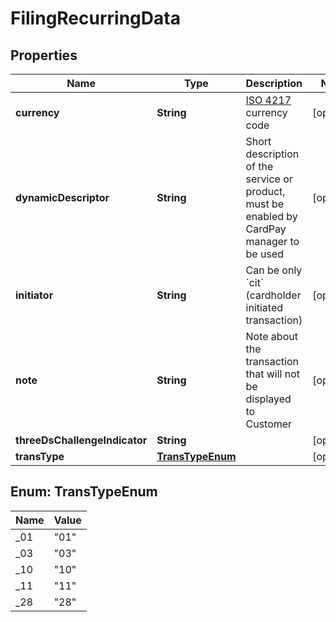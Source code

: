 
# FilingRecurringData

## Properties
Name | Type | Description | Notes
------------ | ------------- | ------------- | -------------
**currency** | **String** | [ISO 4217](https://en.wikipedia.org/wiki/ISO_4217) currency code |  [optional]
**dynamicDescriptor** | **String** | Short description of the service or product, must be enabled by CardPay manager to be used |  [optional]
**initiator** | **String** | Can be only &#x60;cit&#x60; (cardholder initiated transaction) |  [optional]
**note** | **String** | Note about the transaction that will not be displayed to Customer |  [optional]
**threeDsChallengeIndicator** | **String** |  |  [optional]
**transType** | [**TransTypeEnum**](#TransTypeEnum) |  |  [optional]


<a name="TransTypeEnum"></a>
## Enum: TransTypeEnum
Name | Value
---- | -----
_01 | &quot;01&quot;
_03 | &quot;03&quot;
_10 | &quot;10&quot;
_11 | &quot;11&quot;
_28 | &quot;28&quot;



